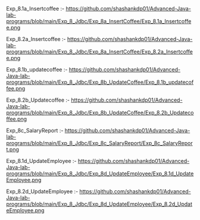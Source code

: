 Exp_8.1a_Insertcoffee :- https://github.com/shashankdp01/Advanced-Java-lab-programs/blob/main/Exp_8_Jdbc/Exp_8a_InsertCoffee/Exp_8.1a_Insertcoffee.png

Exp_8.2a_Insertcoffee :- https://github.com/shashankdp01/Advanced-Java-lab-programs/blob/main/Exp_8_Jdbc/Exp_8a_InsertCoffee/Exp_8.2a_Insertcoffee.png


Exp_8.1b_updatecoffee :- https://github.com/shashankdp01/Advanced-Java-lab-programs/blob/main/Exp_8_Jdbc/Exp_8b_UpdateCoffee/Exp_8.1b_updatecoffee.png

Exp_8.2b_Updatecoffee :- https://github.com/shashankdp01/Advanced-Java-lab-programs/blob/main/Exp_8_Jdbc/Exp_8b_UpdateCoffee/Exp_8.2b_Updatecoffee.png


Exp_8c_SalaryReport :- https://github.com/shashankdp01/Advanced-Java-lab-programs/blob/main/Exp_8_Jdbc/Exp_8c_SalaryReport/Exp_8c_SalaryReport.png


Exp_8.1d_UpdateEmployee :- https://github.com/shashankdp01/Advanced-Java-lab-programs/blob/main/Exp_8_Jdbc/Exp_8d_UpdateEmployee/Exp_8.1d_UpdateEmployee.png

Exp_8.2d_UpdateEmployee :- https://github.com/shashankdp01/Advanced-Java-lab-programs/blob/main/Exp_8_Jdbc/Exp_8d_UpdateEmployee/Exp_8.2d_UpdateEmployee.png
